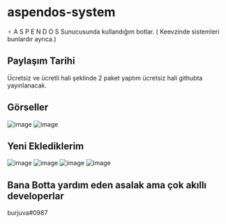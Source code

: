 # aspendos-system
♆ A S P E N D O S  Sunucusunda kullandığım botlar. ( Keevzinde sistemleri bunlardır ayrıca.)
## Paylaşım Tarihi
Ücretsiz ve ücretli hali şeklinde 2 paket yaptım ücretsiz hali githubta yayınlanacak.


## Görseller
![image](https://user-images.githubusercontent.com/77726399/228127619-73fed238-8826-488d-b239-a8553dc7ba94.png)
![image](https://user-images.githubusercontent.com/77726399/228127709-9a06ac8e-5d64-428e-89e0-169e522a0464.png)


## Yeni Eklediklerim

![image](https://user-images.githubusercontent.com/77726399/228128200-ce75ea37-2b68-4b0f-94b6-22cc971ede53.png)
![image](https://user-images.githubusercontent.com/77726399/229347360-5144b201-36e9-43d0-808d-56216265d976.png)
![image](https://user-images.githubusercontent.com/77726399/229347374-1c3b9fc6-cff8-486b-9a1e-e1b62e7838d0.png)
![image](https://user-images.githubusercontent.com/77726399/229347383-c8c87678-138b-4f31-88cb-6c5a96c06ae7.png)



## Bana Botta yardım eden asalak    ama çok akıllı developerlar
burjuva#0987
